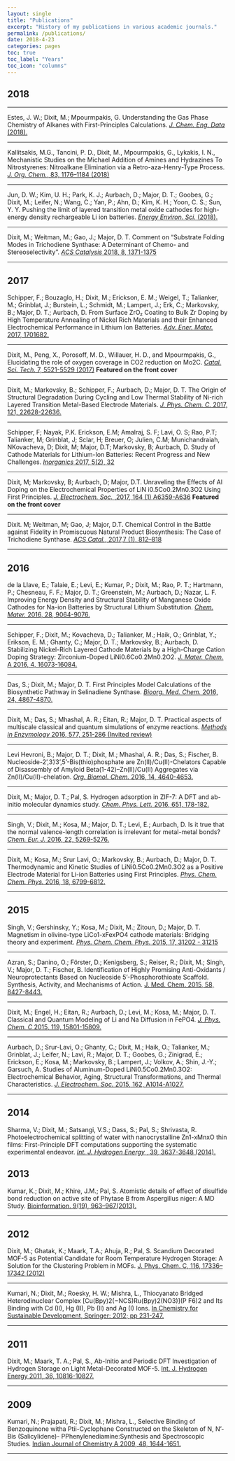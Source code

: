 ```yaml
---
layout: single
title: "Publications"
excerpt: "History of my publications in various academic journals."
permalink: /publications/
date: 2018-4-23
categories: pages
toc: true
toc_label: "Years"
toc_icon: "columns"
---
```

## 2018
----------------------------------------------------------------------------------------------------------------------------
Estes, J. W.; Dixit, M.; Mpourmpakis, G. Understanding the Gas Phase Chemistry of Alkanes with First-Principles Calculations. [*J. Chem. Eng. Data* (2018).](https://pubs.acs.org/doi/abs/10.1021/acs.jced.7b00992)

----------------------------------------------------------------------------------------------------------------------------
 Kallitsakis, M.G.,  Tancini, P. D., Dixit, M., Mpourmpakis, G., Lykakis, I. N., Mechanistic Studies on the Michael Addition of Amines and Hydrazines To Nitrostyrenes: Nitroalkane Elimination via a Retro-aza-Henry-Type Process. [*J. Org. Chem.*, 83, 1176–1184 (2018)](https://pubs.acs.org/doi/abs/10.1021/acs.joc.7b02637)
 
----------------------------------------------------------------------------------------------------------------------------
Jun, D. W.; Kim, U. H.; Park, K. J.; Aurbach, D.; Major, D. T.; Goobes, G.; Dixit, M.; Leifer, N.; Wang, C.; Yan, P.; Ahn, D.; Kim, K. H.; Yoon, C. S.; Sun, Y. Y. Pushing the limit of layered transition metal oxide cathodes for high-energy density rechargeable Li ion batteries. [*Energy Environ. Sci.* (2018).](http://pubs.rsc.org/en/content/articlelanding/2018/ee/c8ee00227d/unauth#!divAbstract)

----------------------------------------------------------------------------------------------------------------------------
Dixit, M.; Weitman, M.; Gao, J.; Major, D. T. Comment on “Substrate Folding Modes in Trichodiene Synthase: A Determinant of Chemo- and Stereoselectivity”. [*ACS Catalysis* 2018, 8, 1371-1375](https://pubs.acs.org/doi/abs/10.1021/acscatal.7b02823)

----------------------------------------------------------------------------------------------------------------------------
## 2017

Schipper, F.; Bouzaglo, H.; Dixit, M.; Erickson, E. M.; Weigel, T.; Talianker, M.; Grinblat, J.; Burstein, L.; Schmidt, M.; Lampert, J.; Erk, C.; Markovsky, B.; Major, D. T.; Aurbach, D. From Surface ZrO₂ Coating to Bulk Zr Doping by High Temperature Annealing of Nickel Rich Materials and their Enhanced Electrochemical Performance in Lithium Ion Batteries. [*Adv. Ener. Mater.* 2017, 1701682.](https://onlinelibrary.wiley.com/doi/abs/10.1002/aenm.201701682)

----------------------------------------------------------------------------------------------------------------------------
Dixit, M., Peng, X., Porosoff, M. D., Willauer, H. D., and Mpourmpakis, G., Elucidating the role of oxygen coverage in CO2 reduction on Mo2C. [*Catal. Sci. Tech.* 7, 5521-5529 (2017)](http://pubs.rsc.org/-/content/articlelanding/2017/cy/c7cy01810j/unauth#!divAbstract) **Featured on the front cover**

----------------------------------------------------------------------------------------------------------------------------
Dixit, M.; Markovsky, B.; Schipper, F.; Aurbach, D.; Major, D. T. The Origin of Structural Degradation During Cycling and Low Thermal Stability of Ni-rich Layered Transition Metal-Based Electrode Materials. [*J. Phys. Chem. C.* 2017, 121, 22628-22636.](https://pubs.acs.org/doi/abs/10.1021/acs.jpcc.7b06122)

----------------------------------------------------------------------------------------------------------------------------

Schipper, F; Nayak, P.K. Erickson, E.M; Amalraj, S. F; Lavi, O. S; Rao, P.T; Talianker, M; Grinblat, J; Sclar, H; Breuer, O; Julien, C.M; Munichandraiah, NKovacheva, D; Dixit, M; Major, D.T; Markovsky, B; Aurbach, D. Study of Cathode Materials for Lithium-Ion Batteries: Recent Progress and New Challenges. [*Inorganics* 2017, 5(2), 32](http://www.mdpi.com/2304-6740/5/2/32/htm) 

-------------------------------------------------------------------------------------------------------------------------------
Dixit, M; Markovsky, B; Aurbach, D; Major, D.T. Unraveling the Effects of Al Doping on the Electrochemical Properties of LiN i0.5Co0.2Mn0.3O2 Using First Principles. [*J. Electrochem. Soc.* ,2017, 164 (1) A6359-A636](http://jes.ecsdl.org/content/164/1/A6359.short) **Featured on the front cover**

-------------------------------------------------------------------------------------------------------------------------------
Dixit. M; Weitman, M; Gao, J; Major, D.T. Chemical Control in the Battle against Fidelity in
Promiscuous Natural Product Biosynthesis: The Case of Trichodiene Synthase. [*ACS Catal.*, 2017,7 (1), 812–818](https://pubs.acs.org/doi/abs/10.1021/acscatal.6b02584) 

---------------------------------------------------------------------------------------------------------------------------------
## 2016
de la Llave, E.; Talaie, E.; Levi, E.; Kumar, P.; Dixit, M.; Rao, P. T.; Hartmann, P.; Chesneau, F. F.; Major, D. T.; Greenstein, M.; Aurbach, D.; Nazar, L. F. Improving Energy Density and Structural Stability of Manganese Oxide Cathodes for Na-ion Batteries by Structural Lithium Substitution. [*Chem. Mater.* 2016, 28, 9064-9076.](http://pubs.acs.org/doi/abs/10.1021/acs.chemmater.6b04078) 

----------------------------------------------------------------------------------------------------------------------------------
Schipper, F.; Dixit, M.; Kovacheva, D.; Talianker, M.; Haik, O.; Grinblat, Y.; Erikson, E. M.; Ghanty, C.; Major, D. T.; Markovsky, B.; Aurbach, D. Stabilizing Nickel-Rich Layered Cathode Materials by a High-Charge Cation Doping Strategy: Zirconium-Doped LiNi0.6Co0.2Mn0.2O2. [*J. Mater. Chem.* A 2016, 4, 16073-16084.](http://pubs.rsc.org/en/Content/ArticleLanding/2016/TA/c6ta06740a#!divAbstract)

______________________________________________________________________________________________________________________________________

Das, S.; Dixit, M.; Major, D. T. First Principles Model Calculations of the Biosynthetic Pathway in Selinadiene Synthase. [*Bioorg. Med. Chem.* 2016, 24, 4867-4870.](http://www.sciencedirect.com/science/article/pii/S096808961630493X) 

______________________________________________________________________________________________________________________________________
Dixit, M.; Das, S.; Mhashal, A. R.; Eitan, R.; Major, D. T. Practical aspects of multiscale classical and quantum simulations of enzyme reactions. [*Methods in Enzymology* 2016, 577, 251-286 (Invited review)](http://www.sciencedirect.com/science/article/pii/S0076687916300817) 

_____________________________________________________________________________________________________________________________________
Levi Hevroni, B.; Major, D. T.; Dixit, M.; Mhashal, A. R.; Das, S.; Fischer, B. Nucleoside-2’,3’/3’,5’-Bis(thio)phosphate are Zn(II)/Cu(II)-Chelators Capable of Disassembly of Amyloid Beta(1-42)–Zn(II)/Cu(II) Aggregates via Zn(II)/Cu(II)-chelation. [*Org. Biomol. Chem.* 2016, 14, 4640-4653.](http://pubs.rsc.org/en/Content/ArticleLanding/2016/OB/C6OB00613B)

______________________________________________________________________________________________________________________________________
Dixit, M.; Major, D. T.; Pal, S. Hydrogen adsorption in ZIF-7: A DFT and ab-initio molecular dynamics study. [*Chem. Phys. Lett.* 2016, 651, 178-182.](http://www.sciencedirect.com/science/article/pii/S0009261416301397) 

______________________________________________________________________________________________________________________________________
 Singh, V.; Dixit, M.; Kosa, M.; Major, D. T.; Levi, E.; Aurbach, D. Is it true that the normal valence-length correlation is irrelevant for metal-metal bonds? [*Chem. Eur. J.* 2016, 22, 5269-5276.](http://onlinelibrary.wiley.com/doi/10.1002/chem.201504161/full)
 
 _____________________________________________________________________________________________________________________________________
 Dixit, M.; Kosa, M.; Srur Lavi, O.; Markovsky, B.; Aurbach, D.; Major, D. T. Thermodynamic and Kinetic Studies of LiNi0.5Co0.2Mn0.3O2 as a Positive Electrode Material for Li-ion Batteries using First Principles. [*Phys. Chem. Chem. Phys.* 2016, 18, 6799-6812.](http://pubs.rsc.org/en/Content/ArticleLanding/2016/CP/c5cp07128c#!divAbstract) 
 
 _____________________________________________________________________________________________________________________________________
 ## 2015
 
 Singh, V.; Gershinsky, Y.; Kosa, M.; Dixit, M.; Zitoun, D.; Major, D. T. Magnetism in olivine-type LiCo1-xFexPO4 cathode materials: Bridging theory and experiment. [*Phys. Chem. Chem. Phys.* 2015, 17, 31202 - 31215](http://pubs.rsc.org/en/Content/ArticleLanding/2015/CP/c5cp04871k#!divAbstract) 
 
 ______________________________________________________________________________________________________________________________________
 Azran, S.; Danino, O.; Förster, D.; Kenigsberg, S.; Reiser, R.; Dixit, M.; Singh, V.; Major, D. T.; Fischer, B. Identification of Highly Promising Anti-Oxidants / Neuroprotectants Based on Nucleoside 5’-Phosphorothioate Scaffold. Synthesis, Activity, and Mechanisms of Action. [J. Med. Chem. 2015, 58, 8427-8443.](http://pubs.acs.org/doi/abs/10.1021/acs.jmedchem.5b00575)
 
 ______________________________________________________________________________________________________________________________________
 Dixit, M.; Engel, H.; Eitan, R.; Aurbach, D.; Levi, M.; Kosa, M.; Major, D. T. Classical and Quantum Modeling of Li and Na Diffusion in FePO4. [*J. Phys. Chem. C* 2015, 119, 15801-15809.](http://pubs.acs.org/doi/abs/10.1021/acs.jpcc.5b00405)
 
 _______________________________________________________________________________________________________________________________________
Aurbach, D.; Srur-Lavi, O.; Ghanty, C.; Dixit, M.; Haik, O.; Talianker, M.; Grinblat, J.; Leifer, N.; Lavi, R.; Major, D. T.; Goobes, G.; Zinigrad, E.; Erickson, E.; Kosa, M.; Markovsky, B.; Lampert, J.; Volkov, A.; Shin, J.-Y.; Garsuch, A. Studies of Aluminum-Doped LiNi0.5Co0.2Mn0.3O2: Electrochemical Behavior, Aging, Structural Transformations, and Thermal Characteristics. [*J. Electrochem. Soc.* 2015, 162, A1014-A1027.](http://jes.ecsdl.org/content/162/6/A1014.abstract)

________________________________________________________________________________________________________________________________________
## 2014
Sharma, V.; Dixit, M.; Satsangi, V.S.; Dass, S.; Pal, S.; Shrivasta, R. Photoelectrochemical splitting of water with nanocrystalline Zn1-xMnxO thin films: First-Principle DFT computations supporting the systematic experimental endeavor. [*Int. J. Hydrogen Energy* , 39, 3637-3648 (2014).](https://www.sciencedirect.com/science/article/pii/S036031991303142X)

## 2013
Kumar, K.; Dixit, M.; Khire, J.M.; Pal, S. Atomistic details of effect of disulfide bond reduction on active site of Phytase B from Aspergillus niger: A MD Study. [Bioinformation. 9(19), 963–967(2013).](https://www.ncbi.nlm.nih.gov/pmc/articles/PMC3867648/)

_________________________________________________________________________________________________________________________________
## 2012
Dixit, M.; Ghatak, K.; Maark, T.A.; Ahuja, R.; Pal, S. Scandium Decorated MOF-5 as Potential Candidate for Room Temperature Hydrogen Storage: A Solution for the Clustering Problem in MOFs. [J. Phys. Chem. C, 116, 17336–17342 (2012)](https://pubs.acs.org/doi/abs/10.1021/jp302852h)

______________________________________________________________________________________________________________________________________
Kumari, N.; Dixit, M.; Roesky, H. W.; Mishra, L., Thiocyanato Bridged Heterodinuclear Complex [Cu(Bpy)2(−NCS)Ru(Bpy)2(NO3)](P F6)2 and Its Binding with Cd (II), Hg (II), Pb (II) and Ag (I) Ions. [In Chemistry for Sustainable Development, Springer: 2012; pp 231-247.](https://link.springer.com/chapter/10.1007%2F978-90-481-8650-1_15)

_______________________________________________________________________________________________________________________________________
## 2011
Dixit, M.; Maark, T. A.; Pal, S., Ab-Initio and Periodic DFT Investigation of Hydrogen Storage
on Light Metal-Decorated MOF-5. [Int. J. Hydrogen Energy 2011, 36, 10816-10827.](https://www.sciencedirect.com/science/article/pii/S0360319911014145)

________________________________________________________________________________________________________________________________________
## 2009
Kumari, N.; Prajapati, R.; Dixit, M.; Mishra, L., Selective Binding of Benzoquinone witha Ptii-Cyclophane Constructed on the Skeleton of N, N’-Bis (Salicylidene)- PPhenylenediamine:Synthesis and Spectroscopic Studies. [Indian Journal of Chemistry A 2009, 48, 1644-1651.](http://nopr.niscair.res.in/handle/123456789/6752)
________________________________________________________________________________________________________________________________________
